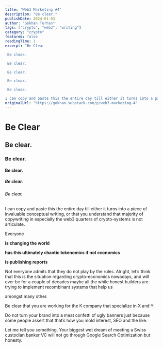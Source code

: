 ```yaml
---
title: "Web3 Marketing #4"
description: "Be clear."
publishDate: 2024-01-03
author: "Gokhan Turhan"
tags: ["crypto", "web3", "writing"]
category: "crypto"
featured: false
readingTime: 1
excerpt: "Be Clear

 Be clear.

 Be clear.

 Be clear.

 Be clear.

 Be clear.

I can copy and paste this the entire day till either it turns into a piece of invaluable conceptual writing, or that you..."
originalUrl: "https://gokhan.substack.com/p/web3-marketing-4"
---
```


# Be Clear

## Be clear.

### Be clear.

#### Be clear.

##### Be clear.

###### Be clear.

I can copy and paste this the entire day till either it turns into a piece of invaluable conceptual writing, or that you understand that majority of copywriting in especially the web3 quarters of crypto-systems is not articulate.

Everyone

**is changing the world**

**has this ultimately chaotic tokenomics if not economics**

**is publishing reports**

Not everyone admits that they do not play by the rules. Alright, let’s think that this is the situation regarding crypto-economics nowadays, and will ever be for a couple of decades maybe all the while honest builders are trying to implement recombinant systems that help us

amongst many other.

Be clear that you are working for the K company that specialize in X and Y.

Do not turn your brand into a meat confetti of ugly banners just because some people assert that that’s how you mold interest, SEO and the like.

Let me tell you something. Your biggest wet dream of meeting a Swiss custodian banker VC will not go through Google Search Optimization but honesty.